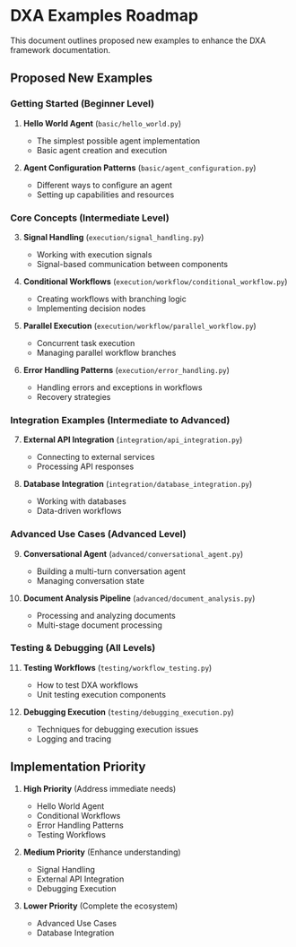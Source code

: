 # DXA Examples Roadmap

This document outlines proposed new examples to enhance the DXA framework documentation.

## Proposed New Examples

### Getting Started (Beginner Level)

1. **Hello World Agent** (`basic/hello_world.py`)
   - The simplest possible agent implementation
   - Basic agent creation and execution

2. **Agent Configuration Patterns** (`basic/agent_configuration.py`)
   - Different ways to configure an agent
   - Setting up capabilities and resources

### Core Concepts (Intermediate Level)

3. **Signal Handling** (`execution/signal_handling.py`)
   - Working with execution signals
   - Signal-based communication between components

4. **Conditional Workflows** (`execution/workflow/conditional_workflow.py`)
   - Creating workflows with branching logic
   - Implementing decision nodes

5. **Parallel Execution** (`execution/workflow/parallel_workflow.py`)
   - Concurrent task execution
   - Managing parallel workflow branches

6. **Error Handling Patterns** (`execution/error_handling.py`)
   - Handling errors and exceptions in workflows
   - Recovery strategies

### Integration Examples (Intermediate to Advanced)

7. **External API Integration** (`integration/api_integration.py`)
   - Connecting to external services
   - Processing API responses

8. **Database Integration** (`integration/database_integration.py`)
   - Working with databases
   - Data-driven workflows

### Advanced Use Cases (Advanced Level)

9. **Conversational Agent** (`advanced/conversational_agent.py`)
   - Building a multi-turn conversation agent
   - Managing conversation state

10. **Document Analysis Pipeline** (`advanced/document_analysis.py`)
    - Processing and analyzing documents
    - Multi-stage document processing

### Testing & Debugging (All Levels)

11. **Testing Workflows** (`testing/workflow_testing.py`)
    - How to test DXA workflows
    - Unit testing execution components

12. **Debugging Execution** (`testing/debugging_execution.py`)
    - Techniques for debugging execution issues
    - Logging and tracing

## Implementation Priority

1. **High Priority** (Address immediate needs)
   - Hello World Agent
   - Conditional Workflows
   - Error Handling Patterns
   - Testing Workflows

2. **Medium Priority** (Enhance understanding)
   - Signal Handling
   - External API Integration
   - Debugging Execution

3. **Lower Priority** (Complete the ecosystem)
   - Advanced Use Cases
   - Database Integration 